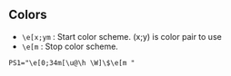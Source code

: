 ---
---

## Colors

- `\e[x;ym` : Start color scheme. (x;y) is color pair to use
- `\e[m` : Stop color scheme.

```shell
PS1="\e[0;34m[\u@\h \W]\$\e[m "
```

